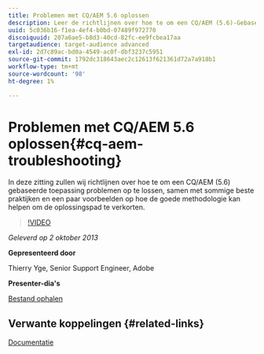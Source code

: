 ```yaml
---
title: Problemen met CQ/AEM 5.6 oplossen
description: Leer de richtlijnen over hoe te om een CQ/AEM (5.6)-Gebaseerde toepassing problemen op te lossen, samen met sommige beste praktijken en een paar voorbeelden op hoe de goede methodologie kan helpen de oplossingspad verkorten.
uuid: 5c036b16-f1ea-4ef4-b0bd-07489f972770
discoiquuid: 207a6ae5-b8d3-40cd-82fc-ee9fcbea17aa
targetaudience: target-audience advanced
exl-id: 2d7c89ac-bd0a-4549-ac0f-dbf3237c5951
source-git-commit: 1792dc318643aec2c12613f621361d72a7a918b1
workflow-type: tm+mt
source-wordcount: '98'
ht-degree: 1%

---
```


# Problemen met CQ/AEM 5.6 oplossen{#cq-aem-troubleshooting}

In deze zitting zullen wij richtlijnen over hoe te om een CQ/AEM (5.6) gebaseerde toepassing problemen op te lossen, samen met sommige beste praktijken en een paar voorbeelden op hoe de goede methodologie kan helpen om de oplossingspad te verkorten.

>[!VIDEO](https://video.tv.adobe.com/v/19571/?quality=9)

*Geleverd op 2 oktober 2013*

**Gepresenteerd door**

Thierry Yge, Senior Support Engineer, Adobe

**Presenter-dia&#39;s**

[Bestand ophalen](assets/gems-cq-troubleshoot-ppt-2.pdf)

## Verwante koppelingen {#related-links}

[Documentatie](https://docs.adobe.com/docs/en/cq/current/howto/troubleshoot.html)
